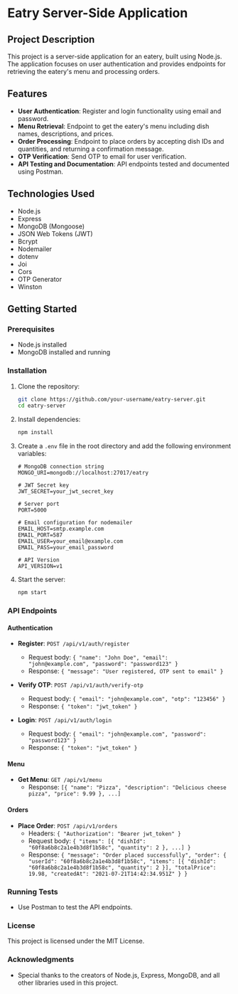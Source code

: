 # Eatry Server-Side Application

## Project Description

This project is a server-side application for an eatery, built using Node.js. The application focuses on user authentication and provides endpoints for retrieving the eatery's menu and processing orders.

## Features

- **User Authentication**: Register and login functionality using email and password.
- **Menu Retrieval**: Endpoint to get the eatery's menu including dish names, descriptions, and prices.
- **Order Processing**: Endpoint to place orders by accepting dish IDs and quantities, and returning a confirmation message.
- **OTP Verification**: Send OTP to email for user verification.
- **API Testing and Documentation**: API endpoints tested and documented using Postman.

## Technologies Used

- Node.js
- Express
- MongoDB (Mongoose)
- JSON Web Tokens (JWT)
- Bcrypt
- Nodemailer
- dotenv
- Joi
- Cors
- OTP Generator
- Winston

## Getting Started

### Prerequisites

- Node.js installed
- MongoDB installed and running

### Installation

1. Clone the repository:
    ```sh
    git clone https://github.com/your-username/eatry-server.git
    cd eatry-server
    ```

2. Install dependencies:
    ```sh
    npm install
    ```

3. Create a `.env` file in the root directory and add the following environment variables:
    ```plaintext
    # MongoDB connection string
    MONGO_URI=mongodb://localhost:27017/eatry

    # JWT Secret key
    JWT_SECRET=your_jwt_secret_key

    # Server port
    PORT=5000

    # Email configuration for nodemailer
    EMAIL_HOST=smtp.example.com
    EMAIL_PORT=587
    EMAIL_USER=your_email@example.com
    EMAIL_PASS=your_email_password

    # API Version
    API_VERSION=v1
    ```

4. Start the server:
    ```sh
    npm start
    ```

### API Endpoints

#### Authentication

- **Register**: `POST /api/v1/auth/register`
    - Request body: `{ "name": "John Doe", "email": "john@example.com", "password": "password123" }`
    - Response: `{ "message": "User registered, OTP sent to email" }`

- **Verify OTP**: `POST /api/v1/auth/verify-otp`
    - Request body: `{ "email": "john@example.com", "otp": "123456" }`
    - Response: `{ "token": "jwt_token" }`

- **Login**: `POST /api/v1/auth/login`
    - Request body: `{ "email": "john@example.com", "password": "password123" }`
    - Response: `{ "token": "jwt_token" }`

#### Menu

- **Get Menu**: `GET /api/v1/menu`
    - Response: `[{ "name": "Pizza", "description": "Delicious cheese pizza", "price": 9.99 }, ...]`

#### Orders

- **Place Order**: `POST /api/v1/orders`
    - Headers: `{ "Authorization": "Bearer jwt_token" }`
    - Request body: `{ "items": [{ "dishId": "60f8a6b8c2a1e4b3d8f1b58c", "quantity": 2 }, ...] }`
    - Response: `{ "message": "Order placed successfully", "order": { "userId": "60f8a6b8c2a1e4b3d8f1b58c", "items": [{ "dishId": "60f8a6b8c2a1e4b3d8f1b58c", "quantity": 2 }], "totalPrice": 19.98, "createdAt": "2021-07-21T14:42:34.951Z" } }`

### Running Tests

- Use Postman to test the API endpoints.

### License

This project is licensed under the MIT License.

### Acknowledgments

- Special thanks to the creators of Node.js, Express, MongoDB, and all other libraries used in this project.
